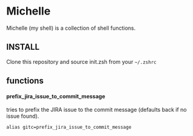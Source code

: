 # Michelle

Michelle (my shell) is a collection of shell functions.

## INSTALL

Clone this repository and source init.zsh from your `~/.zshrc`


## functions


#### prefix_jira_issue_to_commit_message

tries to prefix the JIRA issue to the commit message (defaults back if no issue found).

```
alias gitc=prefix_jira_issue_to_commit_message
```

